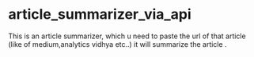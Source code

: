 # article_summarizer_via_api
This is an article summarizer, which u need to paste the url of that article (like of medium,analytics vidhya etc..) it will summarize the article .
